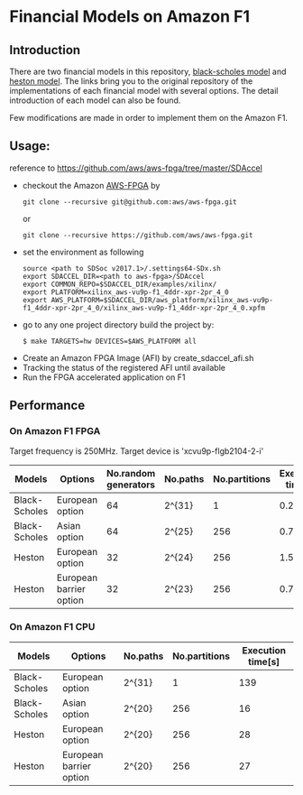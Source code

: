 # Financial Models on Amazon F1
## Introduction
There are two financial models in this repository, [black-scholes model](https://github.com/KitAway/BlackScholes_MonteCarlo) and [heston model](https://github.com/KitAway/HestonModel_MonteCarlo). The links bring you to the original repository of the implementations of each financial model with several options. The detail introduction of each model can also be found. 

Few modifications are made in order to implement them on the Amazon F1.  

## Usage: 
reference to https://github.com/aws/aws-fpga/tree/master/SDAccel
- checkout the Amazon [AWS-FPGA](https://github.com/aws/aws-fpga) by
    ```
    git clone --recursive git@github.com:aws/aws-fpga.git
    ```
  or
    ```
    git clone --recursive https://github.com/aws/aws-fpga.git
    ```
- set the environment as following
  ```
  source <path to SDSoc v2017.1>/.settings64-SDx.sh
  export SDACCEL_DIR=<path to aws-fpga>/SDAccel
  export COMMON_REPO=$SDACCEL_DIR/examples/xilinx/
  export PLATFORM=xilinx_aws-vu9p-f1_4ddr-xpr-2pr_4_0
  export AWS_PLATFORM=$SDACCEL_DIR/aws_platform/xilinx_aws-vu9p-f1_4ddr-xpr-2pr_4_0/xilinx_aws-vu9p-f1_4ddr-xpr-2pr_4_0.xpfm
  ```
- go to any one project directory build the project by:
  ```
  $ make TARGETS=hw DEVICES=$AWS_PLATFORM all
  ```
 - Create an Amazon FPGA Image (AFI) by create_sdaccel_afi.sh
 - Tracking the status of the registered AFI until available
 - Run the FPGA accelerated application on F1

## Performance

### On Amazon F1 FPGA
Target frequency is 250MHz. 
Target device is 'xcvu9p-flgb2104-2-i'

| Models | Options | No.random generators | No.paths | No.partitions | Execution time[s]| Theoretical estimation[s] | LUT | LUTMem | REG | BRAM | DSP | 
|-|-|-|-|-|-|-|-|-|-|-| -|
| Black-Scholes | European option |64|2^{31}|1|0.2|0.14|25% |2.7%|13% |19% | 43%|
| Black-Scholes | Asian option |64|2^{25}| 256|0.74|0.55|25%|2.2%|13%|19%|43%|
| Heston | European option |32|2^{24}|256|1.52|1.14|15% |2.2%|8.2%|8.2%| 26%|
| Heston | European barrier option |32|2^{23}|256|0.75|0.56|14%|2.3%|7.8%|8.0%|26%|

### On Amazon F1 CPU

| Models | Options | No.paths | No.partitions | Execution time[s]|
|-|-|-|-|-|
| Black-Scholes | European option |2^{31}|1|139|
| Black-Scholes | Asian option |2^{20}| 256|16|
| Heston | European option |2^{20}|256|28|
| Heston | European barrier option |2^{20}|256|27|
